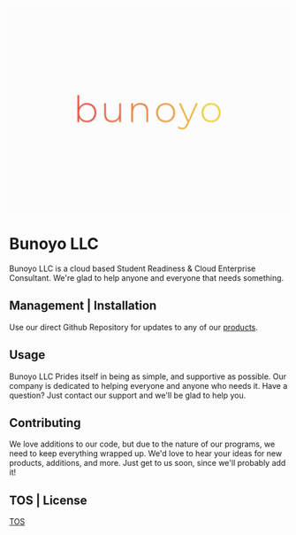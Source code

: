 
![Bunoyo LLC](LightLogo.PNG?raw=true "Title")

# Bunoyo LLC

Bunoyo LLC is a cloud based Student Readiness & Cloud Enterprise Consultant. We're glad to help anyone and everyone that needs something.

## Management | Installation

Use our direct Github Repository for updates to any of our [products](https://bunoyo.tech).

## Usage

Bunoyo LLC Prides itself in being as simple, and supportive as possible. Our company is dedicated to helping everyone and anyone who needs it. Have a question? Just contact our support and we'll be glad to help you.

## Contributing
We love additions to our code, but due to the nature of our programs, we need to keep everything wrapped up. We'd love to hear your ideas for new products, additions, and more. Just get to us soon, since we'll probably add it!

## TOS | License
[TOS](https://bunoyo.tech/tos)
